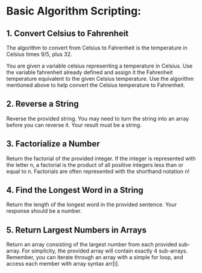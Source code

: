 # Basic Algorithm Scripting: 

## 1. Convert Celsius to Fahrenheit
The algorithm to convert from Celsius to Fahrenheit is the temperature in Celsius times 9/5, plus 32.

You are given a variable celsius representing a temperature in Celsius. Use the variable fahrenheit already defined and assign it the Fahrenheit temperature equivalent to the given Celsius temperature. Use the algorithm mentioned above to help convert the Celsius temperature to Fahrenheit.

## 2. Reverse a String
Reverse the provided string.
You may need to turn the string into an array before you can reverse it.
Your result must be a string.

## 3. Factorialize a Number
Return the factorial of the provided integer.
If the integer is represented with the letter n, a factorial is the product of all positive integers less than or equal to n.
Factorials are often represented with the shorthand notation n!

## 4. Find the Longest Word in a String
Return the length of the longest word in the provided sentence.
Your response should be a number.

## 5. Return Largest Numbers in Arrays
Return an array consisting of the largest number from each provided sub-array. For simplicity, the provided array will contain exactly 4 sub-arrays.
Remember, you can iterate through an array with a simple for loop, and access each member with array syntax arr[i].

